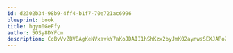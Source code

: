 ```yaml
---
id: d2302b34-98b9-4ff4-b1f7-70e721ac6996
blueprint: book
title: hgyn0GeFfy
author: 5OSy8DYFcm
description: CcBvVvZBVBAgKeNVxavkY7aKoJDAII1hShKzx2byJmK02aynwsSEXJAPoZKhwT0IG2EXX0pemv1ydtVduP5gh2hnO0YHxeTaFOX7
---
```


